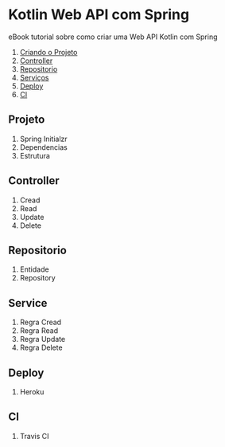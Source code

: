 # Kotlin Web API com Spring 
eBook tutorial sobre como criar uma Web API Kotlin com Spring

1. [Criando o Projeto](./projeto)
2. [Controller](./controller)
3. [Repositorio](./repositorio)
4. [Serviços](./service)
5. [Deploy](./deploy)
6. [CI](./ci)

## Projeto
  
1. Spring Initialzr
2. Dependencias
3. Estrutura

## Controller

1. Cread
2. Read
3. Update
4. Delete

## Repositorio

1. Entidade
2. Repository

## Service

1. Regra Cread
2. Regra Read
3. Regra Update
4. Regra Delete

## Deploy

1. Heroku

## CI

1. Travis CI

